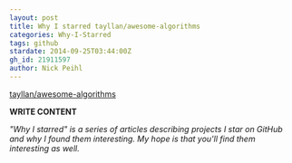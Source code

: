 ```yaml
---
layout: post
title: Why I starred tayllan/awesome-algorithms
categories: Why-I-Starred
tags: github
stardate: 2014-09-25T03:44:00Z
gh_id: 21911597
author: Nick Peihl
---
```


[tayllan/awesome-algorithms](https://github.com/tayllan/awesome-algorithms)

**WRITE CONTENT**

*"Why I starred" is a series of articles describing projects I star on GitHub and why I found them interesting. My hope is that you'll find them interesting as well.*

